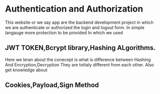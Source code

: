 # Authentication and Authorization 
This website or we say app are the backend development project in which we are authenticate or authorized  the login and logout form. In simple langauge more protection to be provided
In which we used 
## JWT TOKEN,Bcrypt library,Hashing ALgorithms.
Here we leran about the conecept is what is difference between Hashing And Encryption,Decryption 
They are tottaly different from each other. 
Also get knowledge about  
## Cookies,Payload,Sign Method

